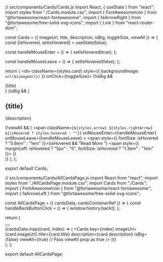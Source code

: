 // src/components/Cards/Cards.js
import React, { useState } from "react";
import styles from "./Cards.module.css";
import { FontAwesomeIcon } from "@fortawesome/react-fontawesome";
import { faArrowRight } from "@fortawesome/free-solid-svg-icons";
import { Link } from "react-router-dom";

const Cards = ({ imageUrl, title, description, isBig, toggleSize, viewAll }) => {
  const [isHovered, setIsHovered] = useState(false);

  const handleMouseEnter = () => {
    setIsHovered(true);
  };

  const handleMouseLeave = () => {
    setIsHovered(false);
  };

  return (
    <div className={styles.card} style={{ backgroundImage: `url(${imageUrl})` }} onClick={toggleSize}>
      {!isBig && <div className={styles.cardTitle}>{title}</div>}
      {isBig && (
        <div className={styles.cardContent}>
          <h2>{title}</h2>
          <p>{description}</p>
          {!viewAll && (
            <Link
              to="/dashboard"
              className={styles.readMoreLink}
            >
              <span
                className={`${styles.arrow} ${styles.rightArrow} ${isHovered ? styles.hovered : ""}`}
                onMouseEnter={handleMouseEnter}
                onMouseLeave={handleMouseLeave}
              >
                <span style={{ fontSize: isHovered ? "0.8em" : "1em" }}>{isHovered && "Read More "}</span>
                <span style={{ marginLeft: isHovered ? "5px" : "0", fontSize: isHovered ? "1.3em" : "1em" }}>
                  <FontAwesomeIcon icon={faArrowRight} />
                </span>
              </span>
            </Link>
          )}
        </div>
      )}
    </div>
  );
};

export default Cards;

// src/components/Cards/AllCardsPage.js
import React from "react";
import styles from "./AllCardsPage.module.css";
import Cards from "./Cards";
import { FontAwesomeIcon } from "@fortawesome/react-fontawesome";
import { faArrowLeft } from "@fortawesome/free-solid-svg-icons";

const AllCardsPage = ({ cardsData, cardsContainerRef }) => {
  const handleBackButtonClick = () => {
    window.history.back();
  };

  return (
    <div className={styles.allCardsPage}>
      <button onClick={handleBackButtonClick} className={styles.backButton}>
        <FontAwesomeIcon icon={faArrowLeft} />
      </button>
      <div className={styles.allCardsContainer} ref={cardsContainerRef}>
        {cardsData.map((card, index) => (
          <Cards
            key={index}
            imageUrl={card.imageUrl}
            title={card.title}
            description={card.description}
            isBig={false}
            viewAll={true} // Pass viewAll prop as true
          />
        ))}
      </div>
    </div>
  );
};

export default AllCardsPage;
